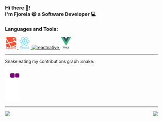 ### Hi there 👋! <br/> I'm Fjorela 😄 a Software Developer 💻
<!-- 
<p align='center'>
    <img src="https://i.pinimg.com/originals/06/60/ef/0660efe82fa3da42ed56eef013171835.gif">
</p>
 -->

<h3 align="left">Languages and Tools:</h3>
<p align="left">  
    <a href="https://laravel.com/" target="_blank" rel="noreferrer"> <img src="https://raw.githubusercontent.com/devicons/devicon/master/icons/laravel/laravel-plain-wordmark.svg" alt="laravel" width="40" height="40"/> </a> 
    <a href="https://reactjs.org/" target="_blank" rel="noreferrer"> <img src="https://raw.githubusercontent.com/devicons/devicon/master/icons/react/react-original-wordmark.svg" alt="react" width="40" height="40"/> </a> 
    <a href="https://reactnative.dev/" target="_blank" rel="noreferrer"> <img src="https://reactnative.dev/img/header_logo.svg" alt="reactnative" width="40" height="40"/> </a> 
    <a href="https://vuejs.org/" target="_blank" rel="noreferrer"> <img src="https://raw.githubusercontent.com/devicons/devicon/master/icons/vuejs/vuejs-original-wordmark.svg" alt="vuejs" width="40" height="40"/> </a> 
    </p>

<hr/>
Snake eating my contributions graph :snake:

![snake gif](https://github.com/FjorelaV/FjorelaV/blob/output/github-contribution-grid-snake.gif)

<hr/>
<div>
<a href="https://github.com/FjorelaV/FjorelaV">
  <img align="left" src="https://github-readme-stats.vercel.app/api?username=FjorelaV&show_icons=true&theme=solarized-dark&count_private=true" />
</a>
<a href="https://github.com/FjorelaV/FjorelaV">
  <img align="right" src="https://github-readme-stats.vercel.app/api/top-langs/?username=FjorelaV&layout=compact" />
</a>
</div>

<!--
**FjorelaV/FjorelaV** is a ✨ _special_ ✨ repository because its `README.md` (this file) appears on your GitHub profile.

Here are some ideas to get you started:
### Hi there 👋
- 🔭 I’m currently working on ...
- 🌱 I’m currently learning ...
- 👯 I’m looking to collaborate on ...
- 🤔 I’m looking for help with ...
- 💬 Ask me about ...
- 📫 How to reach me: ...
- 😄 Pronouns: ...
- ⚡ Fun fact: ...

-->
